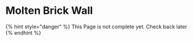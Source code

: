 # Molten Brick Wall

{% hint style="danger" %}
This Page is not complete yet. Check back later
{% endhint %}

